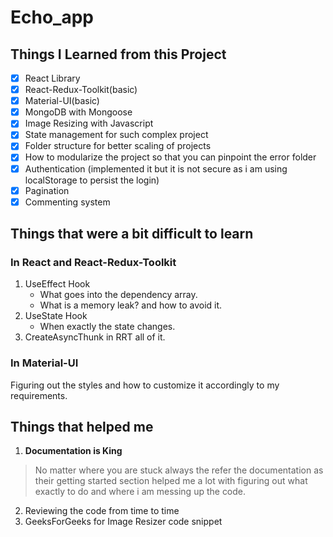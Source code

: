 # Echo_app


## Things I Learned from this Project

- [x] React Library
- [x] React-Redux-Toolkit(basic)
- [x] Material-UI(basic)
- [x] MongoDB with Mongoose
- [x] Image Resizing with Javascript
- [x] State management for such complex project
- [x] Folder structure for better scaling of projects
- [x] How to modularize the project so that you can pinpoint the error folder
- [x] Authentication (implemented it but it is not secure as i am using localStorage to persist the login)
- [x] Pagination
- [x] Commenting system

## Things that were a bit difficult to learn

### In React and React-Redux-Toolkit

1. UseEffect Hook
   * What goes into the dependency array.
   * What is a memory leak? and how to avoid it.
2. UseState Hook
    * When exactly the state changes.
3. CreateAsyncThunk in RRT all of it.


### In Material-UI
Figuring out the styles and how to customize it accordingly to my requirements.

## Things that helped me

1. __Documentation is King__
>
> No matter where you are stuck always the refer the documentation as their getting started section helped me a lot with figuring out what exactly to do and where i am messing up the code.

2. Reviewing the code from time to time
3. GeeksForGeeks for Image Resizer code snippet
